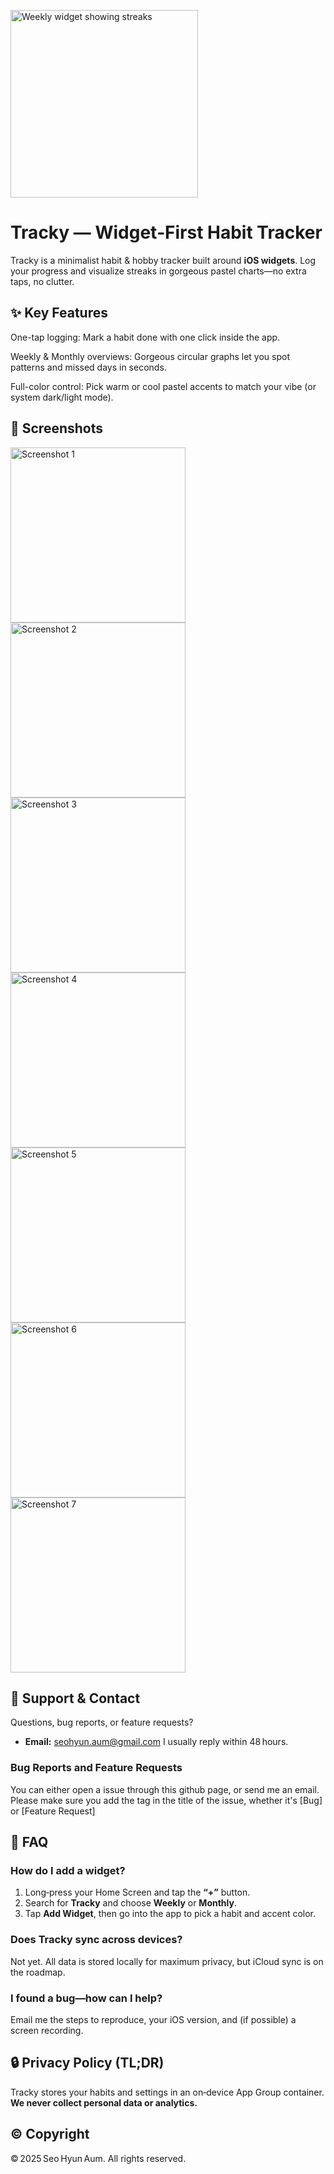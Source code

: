 
<img src="assets/trackyicon.png"
     alt="Weekly widget showing streaks"
     width="300">

# Tracky — Widget‑First Habit Tracker

Tracky is a minimalist habit & hobby tracker built around **iOS widgets**. Log your progress and visualize streaks in gorgeous pastel charts—no extra taps, no clutter.

## ✨ Key Features

One-tap logging: Mark a habit done with one click inside the app.

Weekly & Monthly overviews: Gorgeous circular graphs let you spot patterns and missed days in seconds.

Full-color control: Pick warm or cool pastel accents to match your vibe (or system dark/light mode).

## 📲 Screenshots

<img src="assets/Simulator%20Screenshot%20-%20iPhone%2016%20Pro%20Max%20-%202025-07-01%20at%2011.50.17.png" alt="Screenshot 1" width="280">

<img src="assets/Simulator%20Screenshot%20-%20iPhone%2016%20Pro%20Max%20-%202025-07-01%20at%2011.50.12.png" alt="Screenshot 2" width="280">

<img src="assets/Simulator%20Screenshot%20-%20iPhone%2016%20Pro%20Max%20-%202025-07-01%20at%2011.50.08.png" alt="Screenshot 3" width="280">

<img src="assets/Simulator%20Screenshot%20-%20iPhone%2016%20Pro%20Max%20-%202025-07-01%20at%2011.49.59.png" alt="Screenshot 4" width="280">

<img src="assets/Simulator%20Screenshot%20-%20iPhone%2016%20Pro%20Max%20-%202025-07-01%20at%2011.49.53.png" alt="Screenshot 5" width="280">

<img src="assets/Simulator%20Screenshot%20-%20iPhone%2016%20Pro%20Max%20-%202025-07-01%20at%2011.49.33.png" alt="Screenshot 6" width="280">

<img src="assets/Simulator%20Screenshot%20-%20iPhone%2016%20Pro%20Max%20-%202025-07-01%20at%2011.47.38.png" alt="Screenshot 7" width="280">


## 💌 Support & Contact

Questions, bug reports, or feature requests?

* **Email:** [seohyun.aum@gmail.com](mailto:seohyun.aum@gmail.com)
  I usually reply within 48 hours.

### Bug Reports and Feature Requests

You can either open a issue through this github page, or send me an email. Please make sure you add the tag in the title of the issue, whether it's [Bug] or [Feature Request]

## 📄 FAQ

### How do I add a widget?

1. Long‑press your Home Screen and tap the **“+”** button.
2. Search for **Tracky** and choose **Weekly** or **Monthly**.
3. Tap **Add Widget**, then go into the app to pick a habit and accent color.

### Does Tracky sync across devices?

Not yet. All data is stored locally for maximum privacy, but iCloud sync is on the roadmap.

### I found a bug—how can I help?

Email me the steps to reproduce, your iOS version, and (if possible) a screen recording.

## 🔒 Privacy Policy (TL;DR)

Tracky stores your habits and settings in an on‑device App Group container. **We never collect personal data or analytics.**

## © Copyright

© 2025 Seo Hyun Aum. All rights reserved. 
